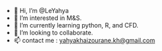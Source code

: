 - 👋 Hi, I’m @LeYahya
- 👀 I’m interested in M&S.
- 🌱 I’m currently learning python, R, and CFD.
- 💞️ I’m looking to collaborate.
- 📫 contact me : yahyakhaizourane.kh@gmail.com

<!---
LeYahya/LeYahya is a ✨ special ✨ repository because its `README.md` (this file) appears on your GitHub profile.
You can click the Preview link to take a look at your changes.
--->
